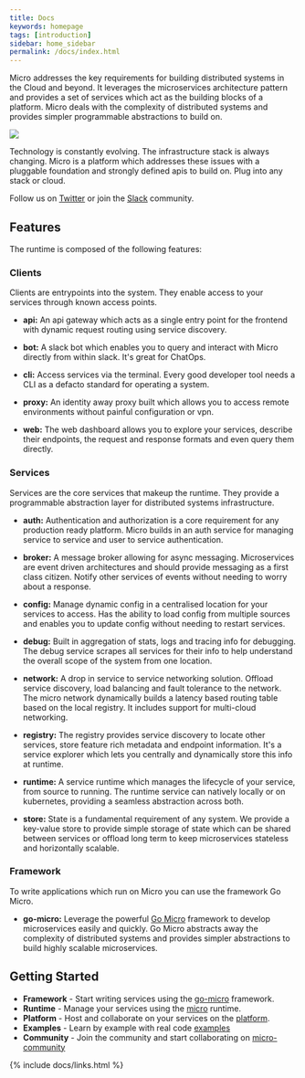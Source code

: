 ```yaml
---
title: Docs
keywords: homepage
tags: [introduction]
sidebar: home_sidebar
permalink: /docs/index.html
---
```


Micro addresses the key requirements for building distributed systems in the Cloud and beyond. It leverages the microservices
architecture pattern and provides a set of services which act as the building blocks of a platform. Micro deals
with the complexity of distributed systems and provides simpler programmable abstractions to build on.

<img src="https://micro-community.github.io/m3o-web/images/runtime.svg?load" />

Technology is constantly evolving. The infrastructure stack is always changing. Micro is a platform which
addresses these issues with a pluggable foundation and strongly defined apis to build on. Plug into any stack or cloud.

Follow us on [Twitter](https://twitter.com/microhq) or join the [Slack](https://slack.m3o.com) community.

## Features

The runtime is composed of the following features:


### Clients

Clients are entrypoints into the system. They enable access to your services through known access points.

- **api:** An api gateway which acts as a single entry point for the frontend with dynamic request routing using service discovery. 

- **bot:** A slack bot which enables you to query and interact with Micro directly from within slack. It's great for ChatOps.

- **cli:** Access services via the terminal. Every good developer tool needs a CLI as a defacto standard for operating a system. 

- **proxy:** An identity away proxy built which allows you to access remote environments without painful configuration or vpn.

- **web:** The web dashboard allows you to explore your services, describe their endpoints, the request and response formats and even
query them directly.

### Services

Services are the core services that makeup the runtime. They provide a programmable abstraction layer for distributed systems infrastructure.

- **auth:** Authentication and authorization is a core requirement for any production ready platform. Micro builds in an auth service 
for managing service to service and user to service authentication.

- **broker:** A message broker allowing for async messaging. Microservices are event driven architectures and should provide messaging as a first
class citizen. Notify other services of events without needing to worry about a response.

- **config:** Manage dynamic config in a centralised location for your services to access. Has the ability to load config from multiple 
sources and enables you to update config without needing to restart services.

- **debug:** Built in aggregation of stats, logs and tracing info for debugging. The debug service scrapes all services for their info to 
help understand the overall scope of the system from one location. 

- **network:** A drop in service to service networking solution. Offload service discovery, load balancing and fault tolerance to the network.
The micro network dynamically builds a latency based routing table based on the local registry. It includes support for multi-cloud networking.

- **registry:** The registry provides service discovery to locate other services, store feature rich metadata and endpoint information. It's a
service explorer which lets you centrally and dynamically store this info at runtime.

- **runtime:** A service runtime which manages the lifecycle of your service, from source to running. The runtime service can natively locally 
or on kubernetes, providing a seamless abstraction across both.

- **store:** State is a fundamental requirement of any system. We provide a key-value store to provide simple storage of state which can be shared
between services or offload long term to keep microservices stateless and horizontally scalable.

### Framework

To write applications which run on Micro you can use the framework Go Micro.

- **go-micro:** Leverage the powerful [Go Micro](https://github.com/micro/go-micro) framework to develop microservices easily and quickly.
Go Micro abstracts away the complexity of distributed systems and provides simpler abstractions to build highly scalable microservices.

## Getting Started

- **Framework** - Start writing services using the [go-micro](framework.html) framework.
- **Runtime** - Manage your services using the [micro](runtime.html) runtime.
- **Platform** - Host and collaborate on your services on the [platform](platform.html).
- **Examples** - Learn by example with real code [examples](https://github.com/micro/examples)
- **Community** - Join the community and start collaborating on [micro-community](https://github.com/micro-community/how-to-join)

{% include docs/links.html %}
